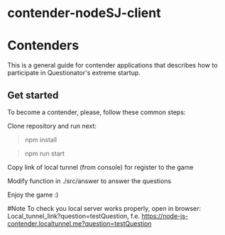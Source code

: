 # contender-nodeSJ-client

# Contenders

This is a general guide for contender applications that describes how to  
participate in Questionator's extreme startup.

## Get started
To become a contender, please, follow these common steps:

Clone repository and run next:

> npm install

> npm run start

Copy link of local tunnel (from console) for register to the game

Modify function in ./src/answer to answer the questions

Enjoy the game :) 


#Note
 To check you local server works properly, open in browser: Local_tunnel_link?question=testQuestion, f.e. https://node-js-contender.localtunnel.me?question=testQuestion 
